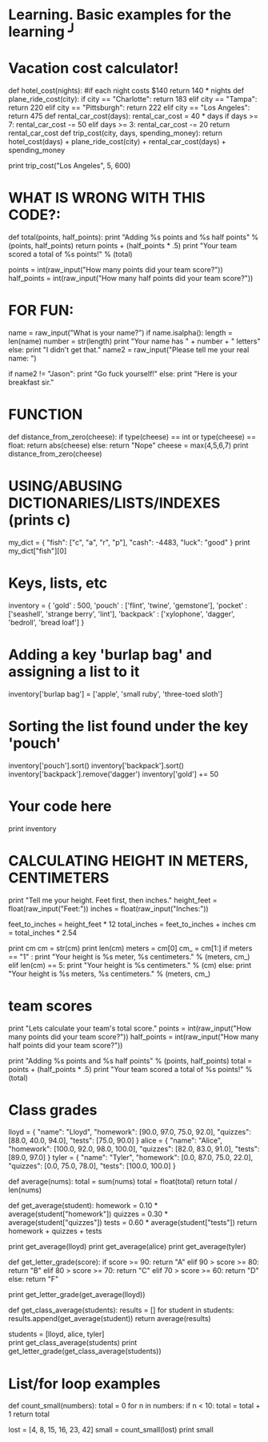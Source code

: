 # Learning. Basic examples for the learning ╯

# Vacation cost calculator!
def hotel_cost(nights):
    #if each night costs $140
    return 140 * nights
def plane_ride_cost(city):
    if city == "Charlotte":
        return 183
    elif city == "Tampa":
        return 220
    elif city == "Pittsburgh":
        return 222
    elif city == "Los Angeles":
        return 475
def rental_car_cost(days):
    rental_car_cost = 40 * days
    if days >= 7:
        rental_car_cost -= 50
    elif days >= 3:
        rental_car_cost -= 20
    return rental_car_cost
def trip_cost(city, days, spending_money):
    return hotel_cost(days) + plane_ride_cost(city) + rental_car_cost(days) + spending_money

print trip_cost("Los Angeles", 5, 600)

# WHAT IS WRONG WITH THIS CODE?:
def total(points, half_points):
    print "Adding %s points and %s half points" % (points, half_points)
    return points + (half_points * .5)
    print "Your team scored a total of %s points!" % (total) 

points = int(raw_input("How many points did your team score?"))
half_points = int(raw_input("How many half points did your team score?"))

# FOR FUN:
name = raw_input("What is your name?")
if name.isalpha():
    length = len(name)
    number = str(length)
    print "Your name has " + number + " letters"
else:
    print "I didn't get that."
name2 = raw_input("Please tell me your real name: ")

if name2 != "Jason":
    print "Go fuck yourself!"
else:
    print "Here is your breakfast sir."

# FUNCTION
def distance_from_zero(cheese):
    if type(cheese) == int or type(cheese) == float:
        return abs(cheese)
    else: 
        return "Nope"
cheese = max(4,5,6,7)
print distance_from_zero(cheese)

# USING/ABUSING DICTIONARIES/LISTS/INDEXES (prints c)
my_dict = {
    "fish": ["c", "a", "r", "p"],
    "cash": -4483,
    "luck": "good"
}
print my_dict["fish"][0]

# Keys, lists, etc
inventory = {
    'gold' : 500,
    'pouch' : ['flint', 'twine', 'gemstone'], 
    'pocket' : ['seashell', 'strange berry', 'lint'],
    'backpack' : ['xylophone', 'dagger', 'bedroll', 'bread loaf']
}

# Adding a key 'burlap bag' and assigning a list to it
inventory['burlap bag'] = ['apple', 'small ruby', 'three-toed sloth']

# Sorting the list found under the key 'pouch'
inventory['pouch'].sort() 
inventory['backpack'].sort()
inventory['backpack'].remove('dagger')
inventory['gold'] += 50
# Your code here
print inventory

# CALCULATING HEIGHT IN METERS, CENTIMETERS
print "Tell me your height. Feet first, then inches."
height_feet = float(raw_input("Feet:"))
inches = float(raw_input("Inches:"))

feet_to_inches = height_feet * 12
total_inches = feet_to_inches + inches
cm = total_inches * 2.54

print cm
cm = str(cm)
print len(cm)
meters = cm[0]
cm_ = cm[1:]
if meters == "1" :
    print "Your height is %s meter, %s centimeters." % (meters, cm_) 
elif len(cm) == 5:
    print "Your height is %s centimeters." % (cm)
else:
    print "Your height is %s meters, %s centimeters." % (meters, cm_) 

# team scores
print "Lets calculate your team's total score."
points = int(raw_input("How many points did your team score?"))
half_points = int(raw_input("How many half points did your team score?"))

print "Adding %s points and %s half points" % (points, half_points)
total = points + (half_points * .5)
print "Your team scored a total of %s points!" % (total) 

# Class grades
lloyd = {
    "name": "Lloyd",
    "homework": [90.0, 97.0, 75.0, 92.0],
    "quizzes": [88.0, 40.0, 94.0],
    "tests": [75.0, 90.0]
}
alice = {
    "name": "Alice",
    "homework": [100.0, 92.0, 98.0, 100.0],
    "quizzes": [82.0, 83.0, 91.0],
    "tests": [89.0, 97.0]
}
tyler = {
    "name": "Tyler",
    "homework": [0.0, 87.0, 75.0, 22.0],
    "quizzes": [0.0, 75.0, 78.0],
    "tests": [100.0, 100.0]
}

def average(nums):
    total = sum(nums)
    total = float(total)
    return total / len(nums)
    
def get_average(student):
    homework = 0.10 * average(student["homework"])
    quizzes = 0.30 * average(student["quizzes"])
    tests = 0.60 * average(student["tests"])
    return homework + quizzes + tests

print get_average(lloyd)
print get_average(alice)
print get_average(tyler)

def get_letter_grade(score):
    if score >= 90:
        return "A"
    elif 90 > score >= 80:
        return "B"
    elif 80 > score >= 70:
        return "C"
    elif 70 > score >= 60:
        return "D"
    else:
        return "F"
    
print get_letter_grade(get_average(lloyd))

def get_class_average(students):
    results = []
    for student in students:
        results.append(get_average(student))
    return average(results)

students = [lloyd, alice, tyler]    
print get_class_average(students)
print get_letter_grade(get_class_average(students))
    
# List/for loop examples
def count_small(numbers):
    total = 0
    for n in numbers:
        if n < 10:
            total = total + 1
    return total

lost = [4, 8, 15, 16, 23, 42]
small = count_small(lost)
print small
